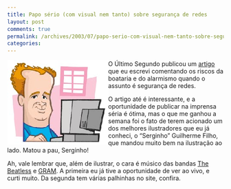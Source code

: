 ```yaml
---
title: Papo sério (com visual nem tanto) sobre segurança de redes
layout: post
comments: true
permalink: /archives/2003/07/papo-serio-com-visual-nem-tanto-sobre-seguranca-de-redes.html/
categories:
---
```

<img src=/img/blig/chester_serginho.jpg align="left" border=0>O Último Segundo publicou um <a href="http://ultimosegundo.ig.com.br/useg/economia/mundovirtual/artigo/0,,1259617,00.html" >artigo</a> que eu escrevi comentando os riscos da boataria e do alarmismo quando o assunto é segurança de redes.

O artigo até é interessante, e a oportunidade de publicar na imprensa séria é ótima, mas o que me ganhou a semana foi o fato de terem acionado um dos melhores ilustradores que eu já conheci, o &#8220;Serginho&#8221; Guilherme Filho, que mandou muito bem na ilustração ao lado. Matou a pau, Serginho!

Ah, vale lembrar que, além de ilustrar, o cara é músico das bandas <a href="http://thebeatless.hpg.ig.com.br" >The Beatless</a> e <a href="http://gram.mosva.com.br/" >GRAM</a>. A primeira eu já tive a oportunidade de ver ao vivo, e curti muito. Da segunda tem várias palhinhas no site, confira.

</tr> </table>



<table width=100% border=0 cellspacing=0 cellpadding=0>
